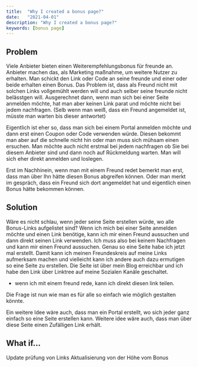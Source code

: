 ```yaml
---
title:  "Why I created a bonus page?"
date:   "2021-04-01"
description: "Why I created a bonus page?"
keywords: [bonus page]
---
```


## Problem
Viele Anbieter bieten einen Weiterempfehlungsbonus für freunde an. Anbieter machen das, als Marketing maßnahme, um weitere Nutzer zu erhalten. Man schickt den Link oder Code an seine freunde und einer oder beide erhalten einen Bonus. Das Problem ist, dass als Freund nicht mit solchen Links vollgemühlt werden will und auch selber seine freunde nicht belässtgen will. Ausgerechnet dann, wenn man sich bei einer Seite anmelden möchte, hat man aber keinen Link parat und möchte nicht bei jedem nachfragen. 
(Selb wenn man weiß, dass ein Freund angemeldet ist, müsste man warten bis dieser antwortet)

Eigentlich ist eher so, dass man sich bei einem Portal anmelden möchte und dann erst einen Coupon oder Code verwenden würde. Diesen bekommt man aber auf die schnelle nicht hin oder man muss sich mühsam einen ersuchen. Man möchte auch nicht erstmal bei jedem nachfragen ob Sie bei diesem Anbieter sind und dann noch auf Rückmeldung warten. Man will sich eher direkt anmelden und loslegen.

Erst im Nachhinein, wenn man mit einem Freund redet bemerkt man erst, dass man über Ihn hätte diesen Bonus abgreifen können. Oder man merkt im gespräch, dass ein Freund sich dort angemeldet hat und eigentlich einen Bonus hätte bekommen können.

## Solution
Wäre es nicht schlau, wenn jeder seine Seite erstellen würde, wo alle Bonus-Links aufgelistet sind? Wenn ich mich bei einer Seite anmelden möchte und einen Link benötige, kann ich mir einen Freund aussuchen und dann direkt seinen Link verwenden. Ich muss also bei keinem Nachfragen und kann mir einen Freund aussuchen. Genau so eine Seite habe ich jetzt mal erstellt. Damit kann ich meinen Freundeskreis auf meine Links aufmerksam machen und vielleicht kann ich andere auch dazu ermutigen so eine Seite zu erstellen. Die Seite ist über mein Blog erreichbar und ich habe den Link über Linktree auf meine Sozialen Kanäle geschaltet. 

- wenn ich mit einem freund rede, kann ich direkt diesen link teilen.

Die Frage ist nun wie man es für alle so einfach wie möglich gestalten könnte. 

Ein weitere Idee wäre auch, dass man ein Portal erstellt, wo sich jeder ganz einfach so eine Seite erstellen kann. Weitere idee wäre auch, dass man über diese Seite einen Zufälligen Link erhält.

## What if...


Update prüfung von Links
Aktualisierung von der Höhe vom Bonus
